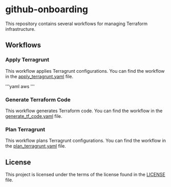 # github-onboarding

This repository contains several workflows for managing Terraform infrastructure.

## Workflows

### Apply Terragrunt

This workflow applies Terragrunt configurations. You can find the workflow in the [apply_terragrunt.yaml](apply_terragrunt.yaml) file.

'''yaml
aws
'''

### Generate Terraform Code

This workflow generates Terraform code. You can find the workflow in the [generate_tf_code.yaml](generate_tf_code.yaml) file.

### Plan Terragrunt

This workflow plans Terragrunt configurations. You can find the workflow in the [plan_terragrunt.yaml](plan_terragrunt.yaml) file.

## License

This project is licensed under the terms of the license found in the [LICENSE](LICENSE) file.
